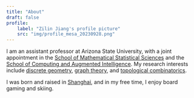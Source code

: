 ```yaml
---
title: "About"
draft: false
profile:
    label: "Zilin Jiang's profile picture"
    src: "img/profile_mesa_20230928.png"
---
```


I am an assistant professor at Arizona State University, with a joint appointment in the [School of Mathematical Statistical Sciences](https://math.asu.edu) and the [School of Computing and Augmented Intelligence](https://scai.engineering.asu.edu). My research interests include [discrete geometry](https://en.wikipedia.org/wiki/Discrete_geometry), [graph theory](https://en.wikipedia.org/wiki/Graph_theory), and [topological combinatorics](https://en.wikipedia.org/wiki/Topological_combinatorics).

I was born and raised in [Shanghai](https://en.wikipedia.org/wiki/Shanghai), and in my free time, I enjoy board gaming and skiing.
